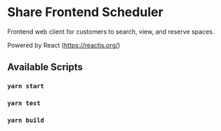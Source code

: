# Share Frontend Scheduler

Frontend web client for customers to search, view, and reserve spaces.

Powered by React (https://reactjs.org/)

## Available Scripts

### `yarn start`
### `yarn test`
### `yarn build`

